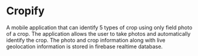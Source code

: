 # Cropify

A mobile application that can identify 5 types of crop using only field photo of a crop. The application allows the user to take photos and automatically identify the crop. The photo and crop information along with live geolocation information is stored in firebase realtime database. 
